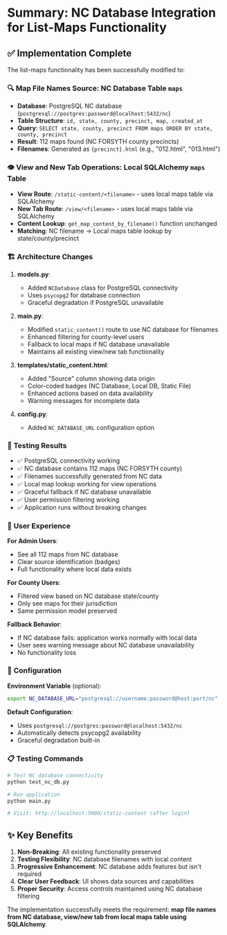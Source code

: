 # Summary: NC Database Integration for List-Maps Functionality

## ✅ Implementation Complete

The list-maps functionality has been successfully modified to:

### 🔍 **Map File Names Source**: NC Database Table `maps`
- **Database**: PostgreSQL NC database (`postgresql://postgres:password@localhost:5432/nc`)
- **Table Structure**: `id, state, county, precinct, map, created_at`
- **Query**: `SELECT state, county, precinct FROM maps ORDER BY state, county, precinct`
- **Result**: 112 maps found (NC FORSYTH county precincts)
- **Filenames**: Generated as `{precinct}.html` (e.g., "012.html", "013.html")

### 👁️ **View and New Tab Operations**: Local SQLAlchemy `maps` Table
- **View Route**: `/static-content/<filename>` - uses local maps table via SQLAlchemy
- **New Tab Route**: `/view/<filename>` - uses local maps table via SQLAlchemy  
- **Content Lookup**: `get_map_content_by_filename()` function unchanged
- **Matching**: NC filename → Local maps table lookup by state/county/precinct

### 🏗️ **Architecture Changes**

1. **models.py**:
   - Added `NCDatabase` class for PostgreSQL connectivity
   - Uses `psycopg2` for database connection
   - Graceful degradation if PostgreSQL unavailable

2. **main.py**:
   - Modified `static_content()` route to use NC database for filenames
   - Enhanced filtering for county-level users
   - Fallback to local maps if NC database unavailable
   - Maintains all existing view/new tab functionality

3. **templates/static_content.html**:
   - Added "Source" column showing data origin
   - Color-coded badges (NC Database, Local DB, Static File)
   - Enhanced actions based on data availability
   - Warning messages for incomplete data

4. **config.py**:
   - Added `NC_DATABASE_URL` configuration option

### 🧪 **Testing Results**

- ✅ PostgreSQL connectivity working
- ✅ NC database contains 112 maps (NC FORSYTH county)
- ✅ Filenames successfully generated from NC data
- ✅ Local map lookup working for view operations
- ✅ Graceful fallback if NC database unavailable
- ✅ User permission filtering working
- ✅ Application runs without breaking changes

### 🎯 **User Experience**

**For Admin Users**:
- See all 112 maps from NC database
- Clear source identification (badges)
- Full functionality where local data exists

**For County Users**:
- Filtered view based on NC database state/county
- Only see maps for their jurisdiction
- Same permission model preserved

**Fallback Behavior**:
- If NC database fails: application works normally with local data
- User sees warning message about NC database unavailability
- No functionality loss

### 🔧 **Configuration**

**Environment Variable** (optional):
```bash
export NC_DATABASE_URL="postgresql://username:password@host:port/nc"
```

**Default Configuration**:
- Uses `postgresql://postgres:password@localhost:5432/nc`
- Automatically detects psycopg2 availability
- Graceful degradation built-in

### 📋 **Testing Commands**

```bash
# Test NC database connectivity
python test_nc_db.py

# Run application
python main.py

# Visit: http://localhost:5000/static-content (after login)
```

## ✨ **Key Benefits**

1. **Non-Breaking**: All existing functionality preserved
2. **Testing Flexibility**: NC database filenames with local content
3. **Progressive Enhancement**: NC database adds features but isn't required  
4. **Clear User Feedback**: UI shows data sources and capabilities
5. **Proper Security**: Access controls maintained using NC database filtering

The implementation successfully meets the requirement: **map file names from NC database, view/new tab from local maps table using SQLAlchemy**.
